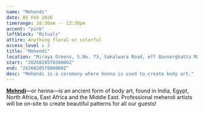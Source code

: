 ```yaml
---
name: "Mehendi"
date: 05 Feb 2026
timerange: 10:30am -- 13:30pm
accent: "pink"
leftblock: "Rituals"
attire: Anything floral or colorful
access_level : 2
title: "Mehendi"
location: "Miraya Greens, S.No. 73, Sakalwara Road, off Bannerghatta Main Road, Bengaluru, Karnataka 560083, India"
start: "20260205T050000Z"
end: "20260205T080000Z"
desc: "Mehendi is a ceremony where henna is used to create body art."
---
```

**[Mehndi](https://en.wikipedia.org/wiki/Mehndi)**—or henna—is an ancient form of body art, found in India, Egypt, North Africa, East Africa and the Middle East. Professional mehendi artists will be on-site to create beautiful patterns for all our guests! 